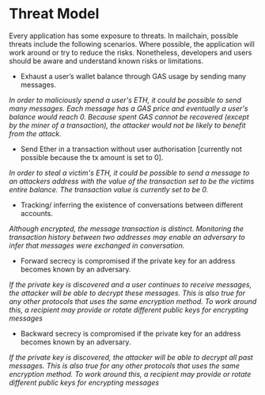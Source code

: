 # Threat Model
Every application has some exposure to threats. In mailchain, possible threats include the following scenarios. Where possible, the application will work around or try to reduce the risks. Nonetheless, developers and users should be aware and understand known risks or limitations.

* Exhaust a user’s wallet balance through GAS usage by sending many messages.

*In order to maliciously spend a user's ETH, it could be possible to send many messages. Each message has a GAS price and eventually a user's balance would reach 0.
Because spent GAS cannot be recovered (except by the miner of a transaction), the attacker would not be likely to benefit from the attack.*
 
* Send Ether in a transaction without user authorisation [currently not possible because the tx amount is set to 0].

*In order to steal a victim's ETH, it could be possible to send a message to an attackers address with the value of the transaction set to be the victims entire balance. The transaction value is currently set to be 0.*

* Tracking/ inferring the existence of conversations between different accounts.

*Although encrypted, the message transaction is distinct. Monitoring the transaction history between two addresses may enable an adversary to infer that messages were exchanged in conversation.*

* Forward secrecy is compromised if the private key for an address becomes known by an adversary.

*If the private key is discovered and a user continues to receive messages, the attacker will be able to decrypt these messages.
This is also true for any other protocols that uses the same encryption method.
To work around this, a recipient may provide or rotate different public keys for encrypting messages*

* Backward secrecy is compromised if the private key for an address becomes known by an adversary.

*If the private key is discovered, the attacker will be able to decrypt all past messages.
This is also true for any other protocols that uses the same encryption method.
To work around this, a recipient may provide or rotate different public keys for encrypting messages*